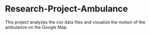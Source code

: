 # Research-Project-Ambulance
This project analyzes the csv data files and visualize the motion of the ambulance on the Google Map.

